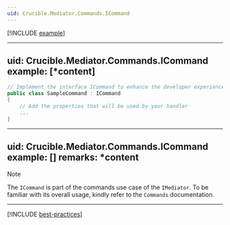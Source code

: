 ```yaml
---
uid: Crucible.Mediator.Commands.ICommand
---
```


[!INCLUDE [example](../Fragments/marker-devx-tip.md)]

---
uid: Crucible.Mediator.Commands.ICommand
example: [*content]
---

```csharp
// Implement the interface ICommand to enhance the developer experience
public class SampleCommand : ICommand
{
	// Add the properties that will be used by your handler
	...
}
```

---
uid: Crucible.Mediator.Commands.ICommand
example: []
remarks: *content
---

> [!NOTE]
> The `ICommand` is part of the commands use case of the `IMediator`.
To be familiar with its overall usage, kindly refer to 
the `Commands` documentation.

***

[!INCLUDE [best-practices](../Fragments/command-best-practices.md)]